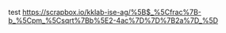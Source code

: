 test
https://scrapbox.io/kklab-ise-ag/%5B$_%5Cfrac%7B-b_%5Cpm_%5Csqrt%7Bb%5E2-4ac%7D%7D%7B2a%7D_%5D

